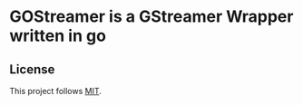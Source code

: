 # GOStreamer is a GStreamer Wrapper written in go

## License

This project follows [MIT](https://choosealicense.com/licenses/mit/).
